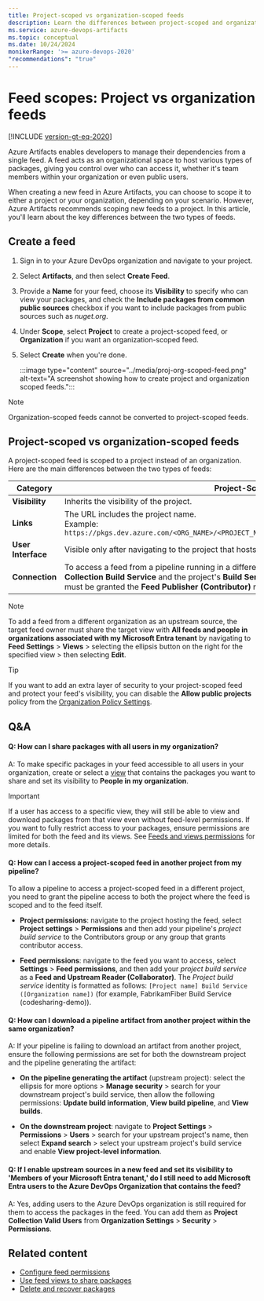 ```yaml
---
title: Project-scoped vs organization-scoped feeds
description: Learn the differences between project-scoped and organization-scoped feeds in Azure Artifacts.
ms.service: azure-devops-artifacts
ms.topic: conceptual
ms.date: 10/24/2024
monikerRange: '>= azure-devops-2020'
"recommendations": "true"
---
```


# Feed scopes: Project vs organization feeds

[!INCLUDE [version-gt-eq-2020](../../includes/version-gt-eq-2020.md)]

Azure Artifacts enables developers to manage their dependencies from a single feed. A feed acts as an organizational space to host various types of packages, giving you control over who can access it, whether it's team members within your organization or even public users.

When creating a new feed in Azure Artifacts, you can choose to scope it to either a project or your organization, depending on your scenario. However, Azure Artifacts recommends scoping new feeds to a project. In this article, you'll learn about the key differences between the two types of feeds.

## Create a feed

1. Sign in to your Azure DevOps organization and navigate to your project.

1. Select **Artifacts**, and then select **Create Feed**.

1. Provide a **Name** for your feed, choose its **Visibility** to specify who can view your packages, and check the **Include packages from common public sources** checkbox if you want to include packages from public sources such as *nuget.org*.

1. Under **Scope**, select **Project** to create a project-scoped feed, or **Organization** if you want an organization-scoped feed.

1. Select **Create** when you're done.

    :::image type="content" source="../media/proj-org-scoped-feed.png" alt-text="A screenshot showing how to create project and organization scoped feeds.":::

> [!NOTE]
> Organization-scoped feeds cannot be converted to project-scoped feeds.

## Project-scoped vs organization-scoped feeds

A project-scoped feed is scoped to a project instead of an organization. Here are the main differences between the two types of feeds:

| **Category**      | **Project-Scoped Feed**                                                                                      | **Organization-Scoped Feed**                                                      |
|-------------------|--------------------------------------------------------------------------------------------------------------|-----------------------------------------------------------------------------------|
| **Visibility**    | Inherits the visibility of the project.                                                                       | Always private by default.                                                        |
| **Links**         | The URL includes the project name.<br>Example: `https://pkgs.dev.azure.com/<ORG_NAME>/<PROJECT_NAME>/_packaging/<FEED_NAME>/nuget/v3/index.json` | The URL does not include a project.<br>Example: `https://pkgs.dev.azure.com/<ORG_NAME>/_packaging/<FEED_NAME>/nuget/v3/index.json` |
| **User Interface**| Visible only after navigating to the project that hosts the feed.                                              | Always available from the feeds dropdown menu.                                     |
| **Connection**    | To access a feed from a pipeline running in a different project within the same organization, the **Project Collection Build Service** and the project's **Build Service** identity of the project running the pipeline must be granted the **Feed Publisher (Contributor)** role in feed settings. | You only need to assign the **Project Collection Build Service** the **Feed Publisher (Contributor)** role in feed settings. |

> [!NOTE]
> To add a feed from a different organization as an upstream source, the target feed owner must share the target view with **All feeds and people in organizations associated with my Microsoft Entra tenant** by navigating to **Feed Settings** > **Views** > selecting the ellipsis button on the right for the specified view > then selecting **Edit**.

> [!TIP]
> If you want to add an extra layer of security to your project-scoped feed and protect your feed's visibility, you can disable the **Allow public projects** policy from the [Organization Policy Settings](../../organizations/accounts/change-application-access-policies.md).

## Q&A

#### Q: How can I share packages with all users in my organization?

A: To make specific packages in your feed accessible to all users in your organization, create or select a [view](views.md) that contains the packages you want to share and  set its visibility to **People in my organization**.

> [!IMPORTANT]
> If a user has access to a specific view, they will still be able to view and download packages from that view even without feed-level permissions.
> If you want to fully restrict access to your packages, ensure permissions are limited for both the feed and its views. See [Feeds and views permissions](feed-permissions.md) for more details.

#### Q: How can I access a project-scoped feed in another project from my pipeline?

To allow a pipeline to access a project-scoped feed in a different project, you need to grant the pipeline access to both the project where the feed is scoped and to the feed itself.

- **Project permissions**: navigate to the project hosting the feed, select **Project settings** > **Permissions** and then add your pipeline's *project build service* to the Contributors group or any group that grants contributor access.

- **Feed permissions**: navigate to the feed you want to access, select  **Settings** > **Feed permissions**, and then add your *project build service* as a **Feed and Upstream Reader (Collaborator)**. The *Project build service* identity is formatted as follows: `[Project name] Build Service ([Organization name])` (for example, FabrikamFiber Build Service (codesharing-demo)).

#### Q: How can I download a pipeline artifact from another project within the same organization?

A: If your pipeline is failing to download an artifact from another project, ensure the following permissions are set for both the downstream project and the pipeline generating the artifact:

- **On the pipeline generating the artifact** (upstream project): select the ellipsis for more options > **Manage security** > search for your downstream project's build service, then allow the following permissions: **Update build information**, **View build pipeline**, and **View builds**.

- **On the downstream project**: navigate to **Project Settings** > **Permissions** > **Users** > search for your upstream project's name, then select **Expand search** > select your upstream project's build service and enable **View project-level information**.

#### Q: If I enable upstream sources in a new feed and set its visibility to 'Members of your Microsoft Entra tenant,' do I still need to add Microsoft Entra users to the Azure DevOps Organization that contains the feed?

A: Yes, adding users to the Azure DevOps organization is still required for them to access the packages in the feed. You can add them as **Project Collection Valid Users** from **Organization Settings** > **Security** > **Permissions**.

## Related content

- [Configure feed permissions](./feed-permissions.md)
- [Use feed views to share packages](./views.md)
- [Delete and recover packages](../how-to/delete-and-recover-packages.md)
